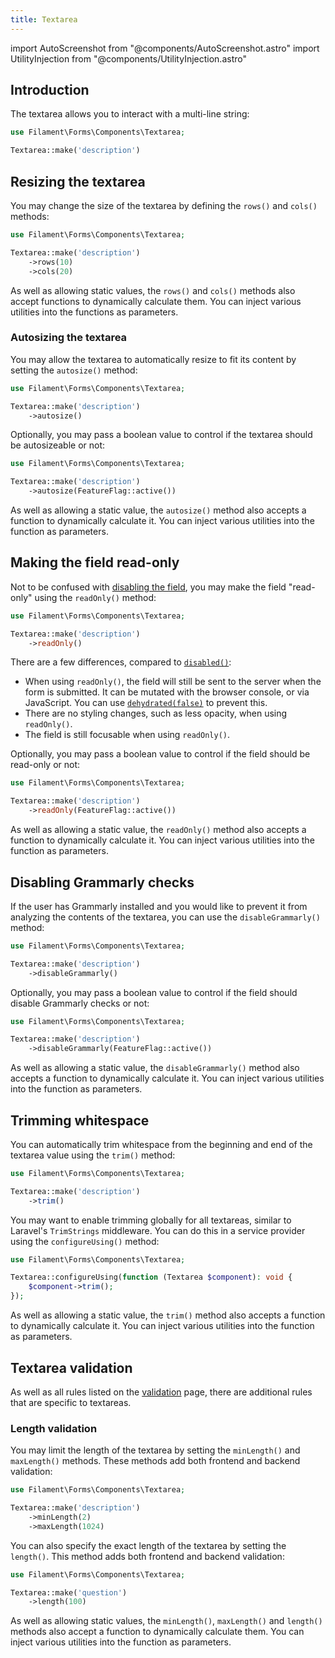 ```yaml
---
title: Textarea
---
```

import AutoScreenshot from "@components/AutoScreenshot.astro"
import UtilityInjection from "@components/UtilityInjection.astro"

## Introduction

The textarea allows you to interact with a multi-line string:

```php
use Filament\Forms\Components\Textarea;

Textarea::make('description')
```

<AutoScreenshot name="forms/fields/textarea/simple" alt="Textarea" version="4.x" />

## Resizing the textarea

You may change the size of the textarea by defining the `rows()` and `cols()` methods:

```php
use Filament\Forms\Components\Textarea;

Textarea::make('description')
    ->rows(10)
    ->cols(20)
```

<UtilityInjection set="formFields" version="4.x">As well as allowing static values, the `rows()` and `cols()` methods also accept functions to dynamically calculate them. You can inject various utilities into the functions as parameters.</UtilityInjection>

### Autosizing the textarea

You may allow the textarea to automatically resize to fit its content by setting the `autosize()` method:

```php
use Filament\Forms\Components\Textarea;

Textarea::make('description')
    ->autosize()
```

Optionally, you may pass a boolean value to control if the textarea should be autosizeable or not:

```php
use Filament\Forms\Components\Textarea;

Textarea::make('description')
    ->autosize(FeatureFlag::active())
```

<UtilityInjection set="formFields" version="4.x">As well as allowing a static value, the `autosize()` method also accepts a function to dynamically calculate it. You can inject various utilities into the function as parameters.</UtilityInjection>

## Making the field read-only

Not to be confused with [disabling the field](overview#disabling-a-field), you may make the field "read-only" using the `readOnly()` method:

```php
use Filament\Forms\Components\Textarea;

Textarea::make('description')
    ->readOnly()
```

There are a few differences, compared to [`disabled()`](overview#disabling-a-field):

- When using `readOnly()`, the field will still be sent to the server when the form is submitted. It can be mutated with the browser console, or via JavaScript. You can use [`dehydrated(false)`](overview#preventing-a-field-from-being-dehydrated) to prevent this.
- There are no styling changes, such as less opacity, when using `readOnly()`.
- The field is still focusable when using `readOnly()`.

Optionally, you may pass a boolean value to control if the field should be read-only or not:

```php
use Filament\Forms\Components\Textarea;

Textarea::make('description')
    ->readOnly(FeatureFlag::active())
```

<UtilityInjection set="formFields" version="4.x">As well as allowing a static value, the `readOnly()` method also accepts a function to dynamically calculate it. You can inject various utilities into the function as parameters.</UtilityInjection>

## Disabling Grammarly checks

If the user has Grammarly installed and you would like to prevent it from analyzing the contents of the textarea, you can use the `disableGrammarly()` method:

```php
use Filament\Forms\Components\Textarea;

Textarea::make('description')
    ->disableGrammarly()
```

Optionally, you may pass a boolean value to control if the field should disable Grammarly checks or not:

```php
use Filament\Forms\Components\Textarea;

Textarea::make('description')
    ->disableGrammarly(FeatureFlag::active())
```

<UtilityInjection set="formFields" version="4.x">As well as allowing a static value, the `disableGrammarly()` method also accepts a function to dynamically calculate it. You can inject various utilities into the function as parameters.</UtilityInjection>

## Trimming whitespace

You can automatically trim whitespace from the beginning and end of the textarea value using the `trim()` method:

```php
use Filament\Forms\Components\Textarea;

Textarea::make('description')
    ->trim()
```

You may want to enable trimming globally for all textareas, similar to Laravel's `TrimStrings` middleware. You can do this in a service provider using the `configureUsing()` method:

```php
use Filament\Forms\Components\Textarea;

Textarea::configureUsing(function (Textarea $component): void {
    $component->trim();
});
```

<UtilityInjection set="formFields" version="4.x">As well as allowing a static value, the `trim()` method also accepts a function to dynamically calculate it. You can inject various utilities into the function as parameters.</UtilityInjection>

## Textarea validation

As well as all rules listed on the [validation](validation) page, there are additional rules that are specific to textareas.

### Length validation

You may limit the length of the textarea by setting the `minLength()` and `maxLength()` methods. These methods add both frontend and backend validation:

```php
use Filament\Forms\Components\Textarea;

Textarea::make('description')
    ->minLength(2)
    ->maxLength(1024)
```

You can also specify the exact length of the textarea by setting the `length()`. This method adds both frontend and backend validation:

```php
use Filament\Forms\Components\Textarea;

Textarea::make('question')
    ->length(100)
```

<UtilityInjection set="formFields" version="4.x">As well as allowing static values, the `minLength()`, `maxLength()` and `length()` methods also accept a function to dynamically calculate them. You can inject various utilities into the function as parameters.</UtilityInjection>

